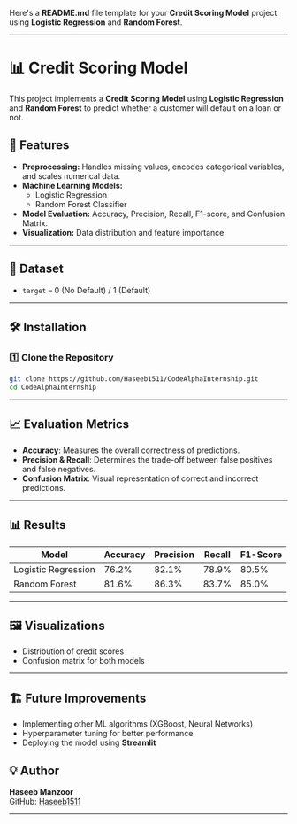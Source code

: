 Here's a **README.md** file template for your **Credit Scoring Model** project using **Logistic Regression** and **Random Forest**.

---

# 📊 Credit Scoring Model  

This project implements a **Credit Scoring Model** using **Logistic Regression** and **Random Forest** to predict whether a customer will default on a loan or not.

## 🚀 Features
- **Preprocessing:** Handles missing values, encodes categorical variables, and scales numerical data.
- **Machine Learning Models:**
  - Logistic Regression
  - Random Forest Classifier
- **Model Evaluation:** Accuracy, Precision, Recall, F1-score, and Confusion Matrix.
- **Visualization:** Data distribution and feature importance.

---

## 📂 Dataset  
- `target` – 0 (No Default) / 1 (Default)  

---

## 🛠 Installation  
### 1️⃣ Clone the Repository  
```sh
git clone https://github.com/Haseeb1511/CodeAlphaInternship.git
cd CodeAlphaInternship
```
---

## 📈 Evaluation Metrics  
- **Accuracy**: Measures the overall correctness of predictions.  
- **Precision & Recall**: Determines the trade-off between false positives and false negatives.  
- **Confusion Matrix**: Visual representation of correct and incorrect predictions.  

---

## 📊 Results  
| Model               | Accuracy | Precision | Recall | F1-Score |
|---------------------|----------|----------|--------|----------|
| Logistic Regression | 76.2%    | 82.1%    | 78.9%  | 80.5%    |
| Random Forest       | 81.6%    | 86.3%    | 83.7%  | 85.0%    |

---

## 🖼 Visualizations  
- Distribution of credit scores  
- Confusion matrix for both models  

---

## 🏗 Future Improvements  
- Implementing other ML algorithms (XGBoost, Neural Networks)  
- Hyperparameter tuning for better performance  
- Deploying the model using **Streamlit**  



## 💡 Author  
**Haseeb Manzoor**  
GitHub: [Haseeb1511](https://github.com/Haseeb1511)  

---
